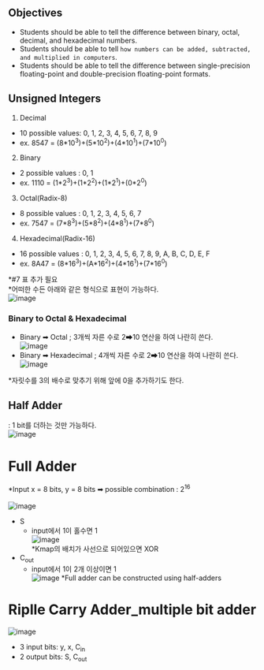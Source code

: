 ## Objectives
- Students should be able to tell the difference between binary, octal, decimal, and hexadecimal numbers.
- Students should be able to tell `how numbers can be added, subtracted, and multiplied in computers`.
- Students should be able to tell the difference between single-precision floating-point and double-precision floating-point formats.

## Unsigned Integers
1. Decimal 
  - 10 possible values: 0, 1, 2, 3, 4, 5, 6, 7, 8, 9
  - ex. 8547 = (8\*10<sup>3</sup>)+(5\*10<sup>2</sup>)+(4\*10<sup>1</sup>)+(7\*10<sup>0</sup>)
2. Binary
  - 2 possible values : 0, 1
  - ex. 1110 = (1\*2<sup>3</sup>)+(1\*2<sup>2</sup>)+(1\*2<sup>1</sup>)+(0\*2<sup>0</sup>)
3. Octal(Radix-8)
  - 8 possible values : 0, 1, 2, 3, 4, 5, 6, 7
  - ex. 7547 = (7\*8<sup>3</sup>)+(5\*8<sup>2</sup>)+(4\*8<sup>1</sup>)+(7\*8<sup>0</sup>)
4. Hexadecimal(Radix-16)
  - 16 possible values : 0, 1, 2, 3, 4, 5, 6, 7, 8, 9, A, B, C, D, E, F
  - ex. 8A47 = (8\*16<sup>3</sup>)+(A\*16<sup>2</sup>)+(4\*16<sup>1</sup>)+(7\*16<sup>0</sup>)

*#7 표 추가 필요<br/>
*어떠한 수든 아래와 같은 형식으로 표현이 가능하다. <br/>
![image](https://user-images.githubusercontent.com/56028436/116903688-b3a5b800-ac77-11eb-9ac1-fb87eaabf608.png)

### Binary to Octal & Hexadecimal
- Binary ➡ Octal ; 3개씩 자른 수로 2➡10 연산을 하여 나란히 쓴다.<br/>
  ![image](https://user-images.githubusercontent.com/56028436/116904197-5d854480-ac78-11eb-984b-562f22bc68a9.png)<br/>
- Binary ➡ Hexadecimal ; 4개씩 자른 수로 2➡10 연산을 하여 나란히 쓴다.<br/>
  ![image](https://user-images.githubusercontent.com/56028436/116904332-873e6b80-ac78-11eb-8689-7d9d1039dc7e.png)<br/>
  
*자릿수를 3의 배수로 맞추기 위해 앞에 0을 추가하기도 한다.

## Half Adder
: 1 bit를 더하는 것만 가능하다.<br/>
![image](https://user-images.githubusercontent.com/56028436/116904519-c371cc00-ac78-11eb-9bcb-a00dd441134d.png)

# Full Adder
*Input x = 8 bits, y = 8 bits ➡ possible combination : 2<sup>16</sup><br/><br/>
![image](https://user-images.githubusercontent.com/56028436/116905111-865a0980-ac79-11eb-8feb-42c4543dd8a1.png)
- S
  - input에서 1이 홀수면 1<br/>
    ![image](https://user-images.githubusercontent.com/56028436/116908573-0aae8b80-ac7e-11eb-9da8-3337e5409921.png)<br/>
    *Kmap의 배치가 사선으로 되어있으면 XOR
- C<sub>out</sub>
  - input에서 1이 2개 이상이면 1<br/>
    ![image](https://user-images.githubusercontent.com/56028436/116908734-3598df80-ac7e-11eb-9339-8c6b22d996ec.png)
*Full adder can be constructed using half-adders

# Riplle Carry Adder_multiple bit adder
![image](https://user-images.githubusercontent.com/56028436/116908918-6f69e600-ac7e-11eb-9ed7-b1d11b1bdc55.png)<br/>
- 3 input bits: y, x, C<sub>in</sub>
- 2 output bits: S, C<sub>out</sub>
